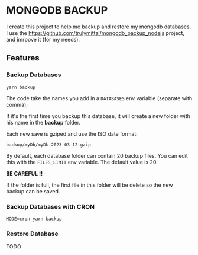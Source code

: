 # MONGODB BACKUP

I create this project to help me backup and restore my mongodb databases.
I use the https://github.com/trulymittal/mongodb_backup_nodejs project, and imrpove it (for my needs).

## Features

### Backup Databases

`yarn backup`

The code take the names you add in a `DATABASES` env variable (separate with comma);

If it's the first time you backup this database, it will create a new folder with his name in the **backup** folder.

Each new save is gziped and use the ISO date format:

`backup/myDb/myDb-2023-03-12.gzip`

By default, each database folder can contain 20 backup files. You can edit this with the `FILES_LIMIT` env variable. The default value is 20.

**BE CAREFUL !!**

If the folder is full, the first file in this folder will be delete so the new backup can be saved.

### Backup Databases with CRON

`MODE=cron yarn backup`

### Restore Database

TODO
